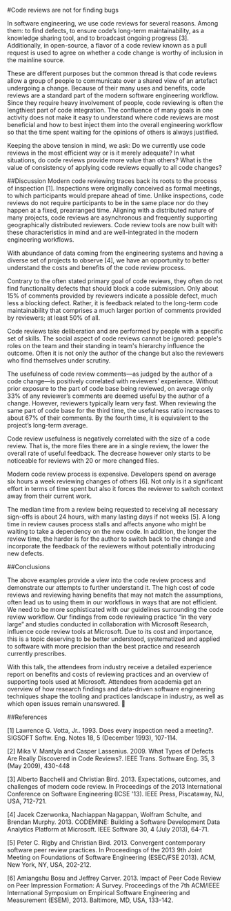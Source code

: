 #Code reviews are not for finding bugs

In software engineering, we use code reviews for several reasons. Among them: to find defects, to ensure code’s long-term maintainability, as a knowledge sharing tool, and to broadcast ongoing progress [3]. Additionally, in open-source, a flavor of a code review known as a pull request is used to agree on whether a code change is worthy of inclusion in the mainline source.
 
These are different purposes but the common thread is that code reviews allow a group of people to communicate over a shared view of an artefact undergoing a change. Because of their many uses and benefits, code reviews are a standard part of the modern software engineering workflow. Since they require heavy involvement of people, code reviewing is often the lengthiest part of code integration. The confluence of many goals in one activity does not make it easy to understand where code reviews are most beneficial and how to best inject them into the overall engineering workflow so that the time spent waiting for the opinions of others is always justified.
 
Keeping the above tension in mind, we ask: Do we currently use code reviews in the most efficient way or is it merely adequate? In what situations, do code reviews provide more value than others? What is the value of consistency of applying code reviews equally to all code changes?

##Discussion
Modern code reviewing traces back its roots to the process of inspection [1]. Inspections were originally conceived as formal meetings, to which participants would prepare ahead of time. Unlike inspections, code reviews do not require participants to be in the same place nor do they happen at a fixed, prearranged time. Aligning with a distributed nature of many projects, code reviews are asynchronous and frequently supporting geographically distributed reviewers. Code review tools are now built with these characteristics in mind and are well-integrated in the modern engineering workflows.

With abundance of data coming from the engineering systems and having a diverse set of projects to observe [4], we have an opportunity to better understand the costs and benefits of the code review process.

Contrary to the often stated primary goal of code reviews, they often do not find functionality defects that should block a code submission. Only about 15% of comments provided by reviewers indicate a possible defect, much less a blocking defect. Rather, it is feedback related to the long-term code maintainability that comprises a much larger portion of comments provided by reviewers; at least 50% of all.

Code reviews take deliberation and are performed by people with a specific set of skills. The social aspect of code reviews cannot be ignored: people's roles on the team and their standing in team's hierarchy influence the outcome. Often it is not only the author of the change but also the reviewers who find themselves under scrutiny.
 
The usefulness of code review comments—as judged by the author of a code change—is positively correlated with reviewers’ experience. Without prior exposure to the part of code base being reviewed, on average only 33% of any reviewer’s comments are deemed useful by the author of a change. However, reviewers typically learn very fast. When reviewing the same part of code base for the third time, the usefulness ratio increases to about 67% of their comments. By the fourth time, it is equivalent to the project’s long-term average.

Code review usefulness is negatively correlated with the size of a code review. That is, the more files there are in a single review, the lower the overall rate of useful feedback. The decrease however only starts to be noticeable for reviews with 20 or more changed files.

Modern code review process is expensive. Developers spend on average six hours a week reviewing changes of others [6]. Not only is it a significant effort in terms of time spent but also it forces the reviewer to switch context away from their current work. 

The median time from a review being requested to receiving all necessary sign-offs is about 24 hours, with many lasting days if not weeks [5]. A long time in review causes process stalls and affects anyone who might be waiting to take a dependency on the new code. In addition, the longer the review time, the harder is for the author to switch back to the change and incorporate the feedback of the reviewers without potentially introducing new defects.

##Conclusions

The above examples provide a view into the code review process and demonstrate our attempts to further understand it. The high cost of code reviews and reviewing having benefits that may not match the assumptions, often lead us to using them in our workflows in ways that are not efficient. We need to be more sophisticated with our guidelines surrounding the code review workflow. Our findings from code reviewing practice “in the very large” and studies conducted in collaboration with Microsoft Research, influence code review tools at Microsoft. Due to its cost and importance, this is a topic deserving to be better understood, systematized and applied to software with more precision than the best practice and research currently prescribes.

With this talk, the attendees from industry receive a detailed experience report on benefits and costs of reviewing practices and an overview of supporting tools used at Microsoft. Attendees from academia get an overview of how research findings and data-driven software engineering techniques shape the tooling and practices landscape in industry, as well as which open issues remain unanswered. 
 
##References

[1]	Lawrence G. Votta, Jr.. 1993. Does every inspection need a meeting?. SIGSOFT Softw. Eng. Notes 18, 5 (December 1993), 107-114.

[2]	Mika V. Mantyla and Casper Lassenius. 2009. What Types of Defects Are Really Discovered in Code Reviews?. IEEE Trans. Software Eng. 35, 3 (May 2009), 430-448

[3]	Alberto Bacchelli and Christian Bird. 2013. Expectations, outcomes, and challenges of modern code review. In Proceedings of the 2013 International Conference on Software Engineering (ICSE '13). IEEE Press, Piscataway, NJ, USA, 712-721.

[4]	Jacek Czerwonka, Nachiappan Nagappan, Wolfram Schulte, and Brendan Murphy. 2013. CODEMINE: Building a Software Development Data Analytics Platform at Microsoft. IEEE Software 30, 4 (July 2013), 64-71.

[5]	Peter C. Rigby and Christian Bird. 2013. Convergent contemporary software peer review practices. In Proceedings of the 2013 9th Joint Meeting on Foundations of Software Engineering (ESEC/FSE 2013). ACM, New York, NY, USA, 202-212.

[6]	Amiangshu Bosu and Jeffrey Carver. 2013. Impact of Peer Code Review on Peer Impression Formation: A Survey. Proceedings of the 7th ACM/IEEE International Symposium on Empirical Software Engineering and Measurement (ESEM), 2013. Baltimore, MD, USA, 133-142.
